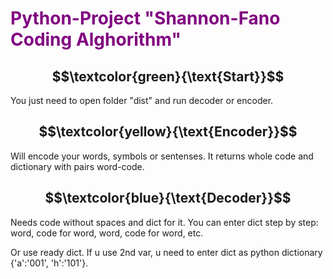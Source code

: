 ﻿
# <span style="color: purple">Python-Project "Shannon-Fano Coding Alghorithm" </span>

## $$\textcolor{green}{\text{Start}}$$
You just need to  open folder "dist" and run decoder or encoder.

## $$\textcolor{yellow}{\text{Encoder}}$$
Will encode your words, symbols or sentenses. It returns whole code and dictionary with pairs word-code.

##  $$\textcolor{blue}{\text{Decoder}}$$
Needs code without spaces and dict for it.
You can enter dict step by step: word, code for word, word, code for word, etc. <p>
Or use ready dict. If u use 2nd var, u need to enter dict as python dictionary {'a':'001', 'h':'101'}.
